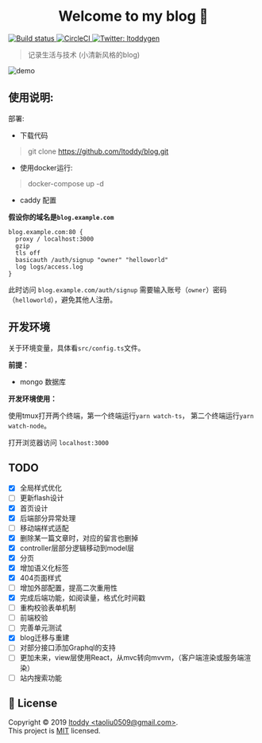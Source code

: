 <h1 align="center">Welcome to my blog 👋</h1>
<p>
  <a href="https://ci.appveyor.com/project/ltoddy/blog">
    <img alt="Build status" src="https://ci.appveyor.com/api/projects/status/7s0giiex0yx6p03t?svg=true" target="_blank" />
  </a>
  <a href="https://circleci.com/gh/ltoddy/blog">
    <img alt="CircleCI" src="https://circleci.com/gh/ltoddy/blog.svg?style=svg" target="_blank" />
  </a>
  <a href="https://twitter.com/ltoddygen">
    <img alt="Twitter: ltoddygen" src="https://img.shields.io/twitter/follow/ltoddygen.svg?style=social" target="_blank" />
  </a>
</p>

> 记录生活与技术 (小清新风格的blog)

![demo](https://img.vim-cn.com/1f/04917d4f94052d54bd5c3cae867bd56bfa1aec.jpg)

## 使用说明:

部署:

- 下载代码

> git clone https://github.com/ltoddy/blog.git

- 使用docker运行:

> docker-compose up -d

- caddy 配置

**假设你的域名是`blog.example.com`**

```
blog.example.com:80 {
  proxy / localhost:3000
  gzip
  tls off
  basicauth /auth/signup "owner" "helloworld"
  log logs/access.log
}
```

此时访问 `blog.example.com/auth/signup` 需要输入账号（`owner`）密码（`helloworld`），避免其他人注册。

## 开发环境

关于环境变量，具体看`src/config.ts`文件。

**前提：**

- mongo 数据库

**开发环境使用：**

使用tmux打开两个终端，第一个终端运行`yarn watch-ts`， 第二个终端运行`yarn watch-node`。

打开浏览器访问 `localhost:3000`

## TODO

- [x] 全局样式优化
- [ ] 更新flash设计
- [x] 首页设计
- [x] 后端部分异常处理
- [ ] 移动端样式适配
- [x] 删除某一篇文章时，对应的留言也删掉
- [x] controller层部分逻辑移动到model层
- [x] 分页
- [x] 增加语义化标签
- [x] 404页面样式
- [ ] 增加外部配置，提高二次重用性
- [x] 完成后端功能，如阅读量，格式化时间戳
- [ ] 重构校验表单机制
- [ ] 前端校验
- [ ] 完善单元测试
- [x] blog迁移与重建
- [ ] 对部分接口添加Graphql的支持
- [ ] 更加未来，view层使用React，从mvc转向mvvm，（客户端渲染或服务端渲染）
- [ ] 站内搜索功能

## 📝 License

Copyright © 2019 [ltoddy &lt;taoliu0509@gmail.com&gt;](https://github.com/ltoddy).<br />
This project is [MIT](https://github.com/ltoddy/blog/blob/master/LICENSE) licensed.
